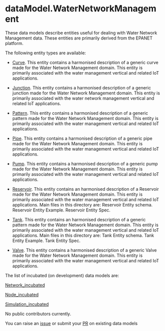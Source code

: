 # dataModel.WaterNetworkManagement
These data models describe entities useful for dealing with Water Network Management data. These entities are primarily derived from the EPANET platform.

The following entity types are available:
- [Curve](https://smart-data-models.github.io/dataModel.WaterNetworkManagement/Curve/README.md
). This entity contains a harmonised description of a generic curve made for
the Water Network Management domain. This entity is primarily associated
with the water management vertical and related IoT applications.


- [Junction](https://smart-data-models.github.io/dataModel.WaterNetworkManagement/Junction/README.md
). This entity contains a harmonised description of a generic junction made for
the Water Network Management domain. This entity is primarily associated
with the water network management vertical and related IoT applications.


- [Pattern](https://smart-data-models.github.io/dataModel.WaterNetworkManagement/Pattern/README.md
). This entity contains a harmonised description of a generic pattern made for
the Water Network Management domain. This entity is primarily associated
with the water management vertical and related IoT applications.


- [Pipe](https://smart-data-models.github.io/dataModel.WaterNetworkManagement/Pipe/README.md
). This entity contains a harmonised description of a generic pipe made for the
Water Network Management domain. This entity is primarily associated with
the water management vertical and related IoT applications.


- [Pump](https://smart-data-models.github.io/dataModel.WaterNetworkManagement/Pump/README.md
). This entity contains a harmonised description of a generic pump made for the
Water Network Management domain. This entity is primarily associated with
the water management vertical and related IoT applications.


- [Reservoir](https://smart-data-models.github.io/dataModel.WaterNetworkManagement/Reservoir/README.md
). This entity contains an harmonised description of a Reservoir made for the Water Network Management domain.
This entity is primarily associated with the water management vertical and related IoT applications.
Main files in this directory are:
Reservoir Entity schema.
Reservoir Entity Example.
Reservoir Entity Spec.


- [Tank](https://smart-data-models.github.io/dataModel.WaterNetworkManagement/Tank/README.md
). This entity contains an harmonised description of a generic pattern made for the Water Network Management domain.
This entity is primarily associated with the water management vertical and related IoT applications.
Main files in this directory are:
Tank Entity schema.
Tank Entity Example.
Tank Entity Spec.


- [Valve](https://smart-data-models.github.io/dataModel.WaterNetworkManagement/Valve/README.md
). This entity contains a harmonised description of a generic Valve made for
the Water Network Management domain. This entity is primarily associated
with the water management vertical and related IoT applications.



The list of incubated (on development) data models are:

[Network_incubated](https://github.com/smart-data-models/dataModel.WaterNetworkManagement/tree/master/Network_incubated)

[Node_incubated](https://github.com/smart-data-models/dataModel.WaterNetworkManagement/tree/master/Node_incubated)

[Simulation_incubated](https://github.com/smart-data-models/dataModel.WaterNetworkManagement/tree/master/Simulation_incubated)

No public contributors currently.

You can raise an [issue](https://github.com/smart-data-models/dataModel.WaterNetworkManagement/issues) or submit your [PR](https://github.com/smart-data-models/dataModel.WaterNetworkManagement/pulls) on existing data models


